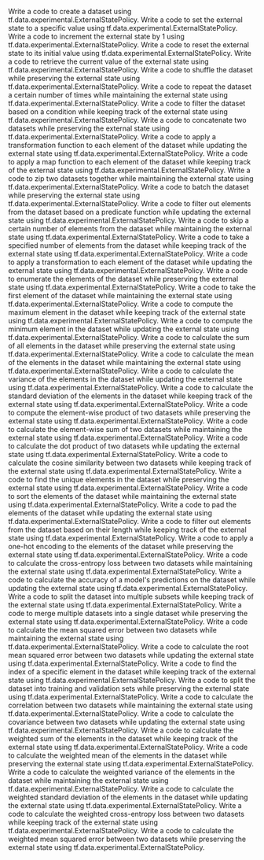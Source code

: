 Write a code to create a dataset using tf.data.experimental.ExternalStatePolicy.
Write a code to set the external state to a specific value using tf.data.experimental.ExternalStatePolicy.
Write a code to increment the external state by 1 using tf.data.experimental.ExternalStatePolicy.
Write a code to reset the external state to its initial value using tf.data.experimental.ExternalStatePolicy.
Write a code to retrieve the current value of the external state using tf.data.experimental.ExternalStatePolicy.
Write a code to shuffle the dataset while preserving the external state using tf.data.experimental.ExternalStatePolicy.
Write a code to repeat the dataset a certain number of times while maintaining the external state using tf.data.experimental.ExternalStatePolicy.
Write a code to filter the dataset based on a condition while keeping track of the external state using tf.data.experimental.ExternalStatePolicy.
Write a code to concatenate two datasets while preserving the external state using tf.data.experimental.ExternalStatePolicy.
Write a code to apply a transformation function to each element of the dataset while updating the external state using tf.data.experimental.ExternalStatePolicy.
Write a code to apply a map function to each element of the dataset while keeping track of the external state using tf.data.experimental.ExternalStatePolicy.
Write a code to zip two datasets together while maintaining the external state using tf.data.experimental.ExternalStatePolicy.
Write a code to batch the dataset while preserving the external state using tf.data.experimental.ExternalStatePolicy.
Write a code to filter out elements from the dataset based on a predicate function while updating the external state using tf.data.experimental.ExternalStatePolicy.
Write a code to skip a certain number of elements from the dataset while maintaining the external state using tf.data.experimental.ExternalStatePolicy.
Write a code to take a specified number of elements from the dataset while keeping track of the external state using tf.data.experimental.ExternalStatePolicy.
Write a code to apply a transformation to each element of the dataset while updating the external state using tf.data.experimental.ExternalStatePolicy.
Write a code to enumerate the elements of the dataset while preserving the external state using tf.data.experimental.ExternalStatePolicy.
Write a code to take the first element of the dataset while maintaining the external state using tf.data.experimental.ExternalStatePolicy.
Write a code to compute the maximum element in the dataset while keeping track of the external state using tf.data.experimental.ExternalStatePolicy.
Write a code to compute the minimum element in the dataset while updating the external state using tf.data.experimental.ExternalStatePolicy.
Write a code to calculate the sum of all elements in the dataset while preserving the external state using tf.data.experimental.ExternalStatePolicy.
Write a code to calculate the mean of the elements in the dataset while maintaining the external state using tf.data.experimental.ExternalStatePolicy.
Write a code to calculate the variance of the elements in the dataset while updating the external state using tf.data.experimental.ExternalStatePolicy.
Write a code to calculate the standard deviation of the elements in the dataset while keeping track of the external state using tf.data.experimental.ExternalStatePolicy.
Write a code to compute the element-wise product of two datasets while preserving the external state using tf.data.experimental.ExternalStatePolicy.
Write a code to calculate the element-wise sum of two datasets while maintaining the external state using tf.data.experimental.ExternalStatePolicy.
Write a code to calculate the dot product of two datasets while updating the external state using tf.data.experimental.ExternalStatePolicy.
Write a code to calculate the cosine similarity between two datasets while keeping track of the external state using tf.data.experimental.ExternalStatePolicy.
Write a code to find the unique elements in the dataset while preserving the external state using tf.data.experimental.ExternalStatePolicy.
Write a code to sort the elements of the dataset while maintaining the external state using tf.data.experimental.ExternalStatePolicy.
Write a code to pad the elements of the dataset while updating the external state using tf.data.experimental.ExternalStatePolicy.
Write a code to filter out elements from the dataset based on their length while keeping track of the external state using tf.data.experimental.ExternalStatePolicy.
Write a code to apply a one-hot encoding to the elements of the dataset while preserving the external state using tf.data.experimental.ExternalStatePolicy.
Write a code to calculate the cross-entropy loss between two datasets while maintaining the external state using tf.data.experimental.ExternalStatePolicy.
Write a code to calculate the accuracy of a model's predictions on the dataset while updating the external state using tf.data.experimental.ExternalStatePolicy.
Write a code to split the dataset into multiple subsets while keeping track of the external state using tf.data.experimental.ExternalStatePolicy.
Write a code to merge multiple datasets into a single dataset while preserving the external state using tf.data.experimental.ExternalStatePolicy.
Write a code to calculate the mean squared error between two datasets while maintaining the external state using tf.data.experimental.ExternalStatePolicy.
Write a code to calculate the root mean squared error between two datasets while updating the external state using tf.data.experimental.ExternalStatePolicy.
Write a code to find the index of a specific element in the dataset while keeping track of the external state using tf.data.experimental.ExternalStatePolicy.
Write a code to split the dataset into training and validation sets while preserving the external state using tf.data.experimental.ExternalStatePolicy.
Write a code to calculate the correlation between two datasets while maintaining the external state using tf.data.experimental.ExternalStatePolicy.
Write a code to calculate the covariance between two datasets while updating the external state using tf.data.experimental.ExternalStatePolicy.
Write a code to calculate the weighted sum of the elements in the dataset while keeping track of the external state using tf.data.experimental.ExternalStatePolicy.
Write a code to calculate the weighted mean of the elements in the dataset while preserving the external state using tf.data.experimental.ExternalStatePolicy.
Write a code to calculate the weighted variance of the elements in the dataset while maintaining the external state using tf.data.experimental.ExternalStatePolicy.
Write a code to calculate the weighted standard deviation of the elements in the dataset while updating the external state using tf.data.experimental.ExternalStatePolicy.
Write a code to calculate the weighted cross-entropy loss between two datasets while keeping track of the external state using tf.data.experimental.ExternalStatePolicy.
Write a code to calculate the weighted mean squared error between two datasets while preserving the external state using tf.data.experimental.ExternalStatePolicy.
